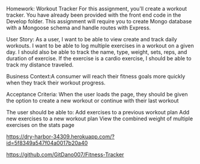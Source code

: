 Homework: Workout Tracker
For this assignment, you'll create a workout tracker. You have already been provided with the front end code in the Develop folder. This assignment will require you to create Mongo database with a Mongoose schema and handle routes with Express.

User Story:
As a user, I want to be able to view create and track daily workouts. I want to be able to log multiple exercises in a workout on a given day. I should also be able to track the name, type, weight, sets, reps, and duration of exercise. If the exercise is a cardio exercise, I should be able to track my distance traveled.

Business Context:A consumer will reach their fitness goals more quickly when they track their workout progress.

Acceptance Criteria:
When the user loads the page, they should be given the option to create a new workout or continue with their last workout

The user should be able to:
Add exercises to a previous workout plan
Add new exercises to a new workout plan
View the combined weight of multiple exercises on the stats page

https://dry-harbor-34309.herokuapp.com/?id=5f8349a547f04a0017b20a40

https://github.com/GitDano007/Fitness-Tracker

